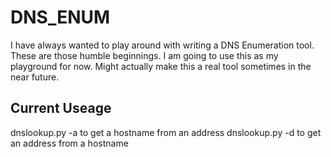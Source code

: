 # DNS_ENUM
I have always wanted to play around with writing a DNS Enumeration tool. These are those humble beginnings. I am going to use this as my playground for now. Might actually make this a real tool sometimes in the near future. 

## Current Useage

dnslookup.py -a to get a hostname from an address
dnslookup.py -d to get an address from a hostname